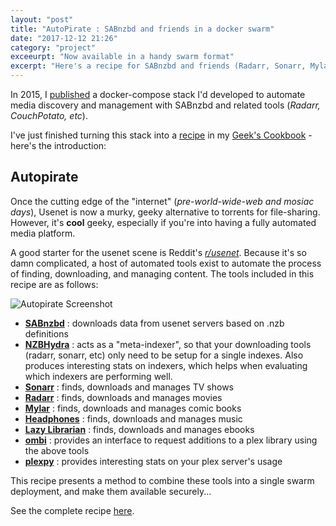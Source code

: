 ```yaml
---
layout: "post"
title: "AutoPirate : SABnzbd and friends in a docker swarm"
date: "2017-12-12 21:26"
category: "project"
exceeurpt: "Now available in a handy swarm format"
excerpt: "Here's a recipe for SABnzbd and friends (Radarr, Sonarr, Mylar, NZBHydra, Ombi) in a docker swarm"
---
```

In 2015, I [published](/project/dockerized-htpc-suite-sabnzbd-couchpotato-plex-nzbdrone/)  a docker-compose stack I'd developed to automate media discovery and management with SABnzbd and related tools (_Radarr, CouchPotato, etc_).

I've just finished turning this stack into a [recipe](https://geek-cookbook.funkypenguin.co.nz/recipies/autopirate/) in my [Geek's Cookbook](https://geek-cookbook.funkypenguin.co.nz/) -  here's the introduction:

## Autopirate

Once the cutting edge of the "internet" (_pre-world-wide-web and mosiac days_), Usenet is now a murky, geeky alternative to torrents for file-sharing. However, it's **cool** geeky, especially if you're into having a fully automated media platform.

A good starter for the usenet scene is Reddit's [_r/usenet_](https://www.reddit.com/r/usenet/). Because it's so damn complicated, a host of automated tools exist to automate the process of finding, downloading, and managing content. The tools included in this recipe are as follows:

![Autopirate Screenshot](https://d33wubrfki0l68.cloudfront.net/23ed1c51e673d10fd61bf1416b9f21174d577aa9/7cfa5/images/autopirate.png)

* **[SABnzbd](http://sabnzbd.org)** : downloads data from usenet servers based on .nzb definitions
* **[NZBHydra](https://github.com/theotherp/nzbhydra)** : acts as a "meta-indexer", so that your downloading tools (radarr, sonarr, etc) only need to be setup for a single indexes. Also produces interesting stats on indexers, which helps when evaluating which indexers are performing well.
* **[Sonarr](https://sonarr.tv)** : finds, downloads and manages TV shows
* **[Radarr](https://radarr.video)** : finds, downloads and manages movies
* **[Mylar](https://github.com/evilhero/mylar)** : finds, downloads and manages comic books
* **[Headphones](https://github.com/rembo10/headphones)** : finds, downloads and manages music
* **[Lazy Librarian](https://github.com/itsmegb/LazyLibrarian)** : finds, downloads and manages ebooks
* **[ombi](https://github.com/tidusjar/Ombi)** : provides an interface to request additions to a plex library using the above tools
* **[plexpy](https://github.com/JonnyWong16/plexpy)** : provides interesting stats on your plex server's usage

This recipe presents a method to combine these tools into a single swarm deployment, and make them available securely...

See the complete recipe [here](https://geek-cookbook.funkypenguin.co.nz/recipies/autopirate/).
